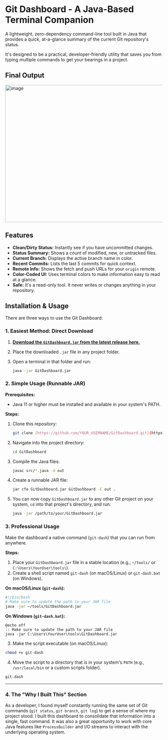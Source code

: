 # Git Dashboard - A Java-Based Terminal Companion

A lightweight, zero-dependency command-line tool built in Java that provides a quick, at-a-glance summary of the current Git repository's status.

It's designed to be a practical, developer-friendly utility that saves you from typing multiple commands to get your bearings in a project.

## Final Output

<img width="750" height="437" alt="image" src="https://github.com/user-attachments/assets/e0d2cfd3-50dc-4af0-b61f-3d8104b00183" />


## Features

- **Clean/Dirty Status:** Instantly see if you have uncommitted changes.
- **Status Summary:** Shows a count of modified, new, or untracked files.
- **Current Branch:** Displays the active branch name in color.
- **Recent Commits:** Lists the last 5 commits for quick context.
- **Remote Info:** Shows the fetch and push URLs for your `origin` remote.
- **Color-Coded UI:** Uses terminal colors to make information easy to read at a glance.
- **Safe:** It's a read-only tool. It never writes or changes anything in your repository.

## Installation & Usage

There are three ways to use the Git Dashboard:

### 1. Easiest Method: Direct Download

1.  **[Download the `GitDashboard.jar` from the latest release here.](https://github.com/Anandsortur/Git-Dashboard/releases/download/v1.0/GitDashboard.jar)**
2.  Place the downloaded `.jar` file in any project folder.
3.  Open a terminal in that folder and run:


    ```bash
    java -jar GitDashboard.jar
    ```


### 2. Simple Usage (Runnable JAR)

**Prerequisites:**

- Java 11 or higher must be installed and available in your system's PATH.

**Steps:**

1.  Clone this repository:

    ```bash
    git clone [https://github.com/YOUR_USERNAME/GitDashboard.git](https://github.com/YOUR_USERNAME/GitDashboard.git)
    ```

2.  Navigate into the project directory:

    ```bash
    cd GitDashboard
    ```

3.  Compile the Java files:

    ```bash
    javac src/*.java -d out
    ```

4.  Create a runnable JAR file:

    ```bash
    jar cfe GitDashboard.jar GitDashboard -C out .
    ```

5.  You can now copy `GitDashboard.jar` to any other Git project on your system, `cd` into that project's directory, and run:
    ```bash
    java -jar /path/to/your/GitDashboard.jar
    ```

### 3. Professional Usage

Make the dashboard a native command (`git-dash`) that you can run from anywhere.

**Steps:**

1.  Place your `GitDashboard.jar` file in a stable location (e.g., `~/tools/` or `C:\Users\YourUser\tools\`).
2.  Create a shell script named `git-dash` (on macOS/Linux) or `git-dash.bat` (on Windows).

**On macOS/Linux (`git-dash`):**

```bash
#!/bin/bash
# Make sure to update the path to your JAR file
java -jar ~/tools/GitDashboard.jar
```

**On Windows (`git-dash.bat`):**

```batch
@echo off
:: Make sure to update the path to your JAR file
java -jar C:\Users\YourUser\tools\GitDashboard.jar
```

3. Make the script executable (on macOS/Linux):

```bash
chmod +x git-dash
```

4. Move the script to a directory that is in your system's `PATH` (e.g., `/usr/local/bin` or a custom scripts folder).

```bash
git-dash
```

---

### 4. The "Why I Built This" Section

As a developer, I found myself constantly running the same set of Git commands (`git status`, `git branch`, `git log`) to get a sense of where my project stood. I built this dashboard to consolidate that information into a single, fast command. It was also a great opportunity to work with core Java features like `ProcessBuilder` and I/O streams to interact with the underlying operating system.
